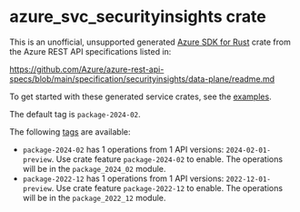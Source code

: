 # azure_svc_securityinsights crate

This is an unofficial, unsupported generated [Azure SDK for Rust](https://github.com/Azure/azure-sdk-for-rust/tree/legacy) crate from the Azure REST API specifications listed in:

https://github.com/Azure/azure-rest-api-specs/blob/main/specification/securityinsights/data-plane/readme.md

To get started with these generated service crates, see the [examples](https://github.com/Azure/azure-sdk-for-rust/blob/legacy/services/README.md#examples).

The default tag is `package-2024-02`.

The following [tags](https://github.com/Azure/azure-sdk-for-rust/blob/legacy/services/tags.md) are available:

- `package-2024-02` has 1 operations from 1 API versions: `2024-02-01-preview`. Use crate feature `package-2024-02` to enable. The operations will be in the `package_2024_02` module.
- `package-2022-12` has 1 operations from 1 API versions: `2022-12-01-preview`. Use crate feature `package-2022-12` to enable. The operations will be in the `package_2022_12` module.